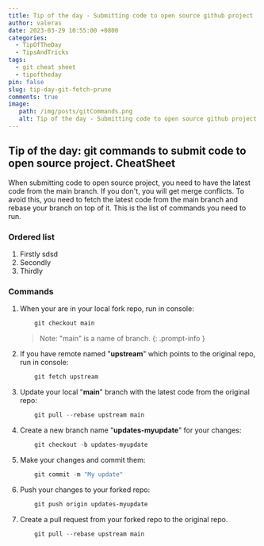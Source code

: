 ```yaml
---
title: Tip of the day - Submitting code to open source github project
author: valeras
date: 2023-03-29 10:55:00 +0800
categories:
  - TipOfTheDay
  - TipsAndTricks
tags:
  - git cheat sheet
  - tipoftheday
pin: false
slug: tip-day-git-fetch-prune
comments: true
image: 
   path: /img/posts/gitCommands.png
   alt: Tip of the day - Submitting code to open source github project
---
```


## Tip of the day: git commands to submit code to open source project. CheatSheet

When submitting code to open source project, you need to have the latest code from the main branch. If you don't, you will get merge conflicts. To avoid this, you need to fetch the latest code from the main branch and rebase your branch on top of it. This is the list of commands you need to run.


### Ordered list

1. Firstly
    sdsd
2. Secondly
3. Thirdly
### Commands

1. When your are in your local fork repo, run in console:
      ```powershell
          git checkout main
      ```
      > Note: "main" is a name of branch.
      {: .prompt-info }
2. If you have remote named "**upstream**" which points to the original repo, run in console:
      ```powershell
          git fetch upstream
      ```
3. Update your local "**main**" branch with the latest code from the original repo:
      ```powershell
          git pull --rebase upstream main
      ```
4. Create a new branch name "**updates-myupdate**" for your changes:
      ```powershell
          git checkout -b updates-myupdate
      ```
5. Make your changes and commit them:
      ```powershell
          git commit -m "My update"
      ```
6. Push your changes to your forked repo:
      ```powershell
          git push origin updates-myupdate
      ```
7. Create a pull request from your forked repo to the original repo.
      ```powershell
          git pull --rebase upstream main
      ```

